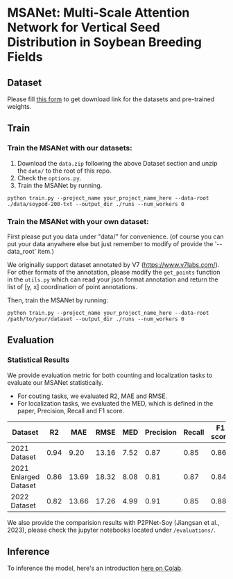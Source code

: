 # MSANet: Multi-Scale Attention Network for Vertical Seed Distribution in Soybean Breeding Fields

## Dataset
Please fill [this form](https://forms.gle/FJcGXXL8AB9J3Ajp7) to get download link for the datasets and pre-trained weights.

## Train
### Train the MSANet with our datasets:

1. Download the `data.zip` following the above Dataset section and unzip the `data/` to the root of this repo.
2. Check the `options.py`.
3. Train the MSANet by running.
```
python train.py --project_name your_project_name_here --data-root ./data/soypod-200-txt --output_dir ./runs --num_workers 0
```

### Train the MSANet with your own dataset:

First please put you data under "data/" for convenience. (of course you can put your data anywhere else but just remember to modify of provide the '--data_root' item.)

We originally support dataset annotated by V7 (https://www.v7labs.com/). For other formats of the annotation, please modify the `get_points` function in the `utils.py` which can read your json format annotation and return the list of [y, x] coordination of point annotations.

Then, train the MSANet by running:
```
python train.py --project_name your_project_name_here --data-root /path/to/your/dataset --output_dir ./runs --num_workers 0
```

## Evaluation
### Statistical Results
We provide evaluation metric for both counting and localization tasks to evaluate our MSANet statistically.

- For couting tasks, we evaluated R2, MAE and RMSE.
- For localization tasks, we evaluated the MED, which is defined in the paper, Precision, Recall and F1 score.

| Dataset | R2 | MAE | RMSE | MED | Precision | Recall | F1 score |
| --      | -- | --- | ---- | --- | --------- | ------ | -------- |
| 2021 Dataset | 0.94 | 9.20 | 13.16 | 7.52 | 0.87 | 0.85 | 0.86 |
| 2021 Enlarged Dataset | 0.86 | 13.69 | 18.32 | 8.08 | 0.81 | 0.87 | 0.84 |
| 2022 Dataset | 0.82 | 13.66 | 17.26 | 4.99 | 0.91 | 0.85 | 0.88 |

We also provide the comparision results with P2PNet-Soy (Jiangsan et al., 2023), please check the jupyter notebooks located under `/evaluations/`.


## Inference
To inference the model, here's an introduction [here on Colab](https://colab.research.google.com/drive/1idp0hIjD1JUTOiukibZl9BQ3GsQy1oND?usp=sharing).
